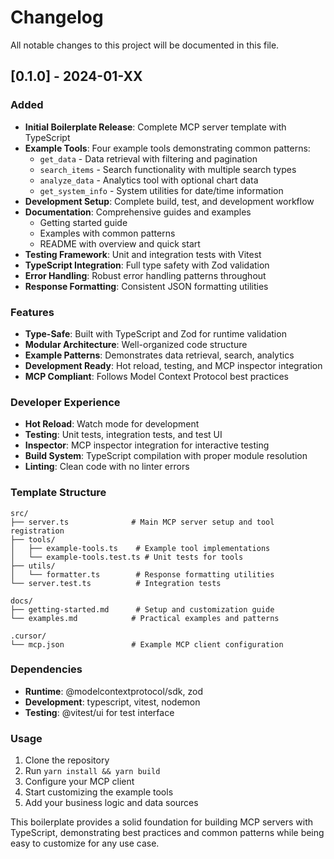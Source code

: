 # Changelog

All notable changes to this project will be documented in this file.

## [0.1.0] - 2024-01-XX

### Added
- **Initial Boilerplate Release**: Complete MCP server template with TypeScript
- **Example Tools**: Four example tools demonstrating common patterns:
  - `get_data` - Data retrieval with filtering and pagination
  - `search_items` - Search functionality with multiple search types
  - `analyze_data` - Analytics tool with optional chart data
  - `get_system_info` - System utilities for date/time information
- **Development Setup**: Complete build, test, and development workflow
- **Documentation**: Comprehensive guides and examples
  - Getting started guide
  - Examples with common patterns
  - README with overview and quick start
- **Testing Framework**: Unit and integration tests with Vitest
- **TypeScript Integration**: Full type safety with Zod validation
- **Error Handling**: Robust error handling patterns throughout
- **Response Formatting**: Consistent JSON formatting utilities

### Features
- **Type-Safe**: Built with TypeScript and Zod for runtime validation
- **Modular Architecture**: Well-organized code structure
- **Example Patterns**: Demonstrates data retrieval, search, analytics
- **Development Ready**: Hot reload, testing, and MCP inspector integration
- **MCP Compliant**: Follows Model Context Protocol best practices

### Developer Experience
- **Hot Reload**: Watch mode for development
- **Testing**: Unit tests, integration tests, and test UI
- **Inspector**: MCP inspector integration for interactive testing
- **Build System**: TypeScript compilation with proper module resolution
- **Linting**: Clean code with no linter errors

### Template Structure
```
src/
├── server.ts              # Main MCP server setup and tool registration
├── tools/
│   ├── example-tools.ts    # Example tool implementations
│   └── example-tools.test.ts # Unit tests for tools
├── utils/
│   └── formatter.ts        # Response formatting utilities
└── server.test.ts          # Integration tests

docs/
├── getting-started.md      # Setup and customization guide
└── examples.md            # Practical examples and patterns

.cursor/
└── mcp.json               # Example MCP client configuration
```

### Dependencies
- **Runtime**: @modelcontextprotocol/sdk, zod
- **Development**: typescript, vitest, nodemon
- **Testing**: @vitest/ui for test interface

### Usage
1. Clone the repository
2. Run `yarn install && yarn build`
3. Configure your MCP client
4. Start customizing the example tools
5. Add your business logic and data sources

This boilerplate provides a solid foundation for building MCP servers with TypeScript, demonstrating best practices and common patterns while being easy to customize for any use case.